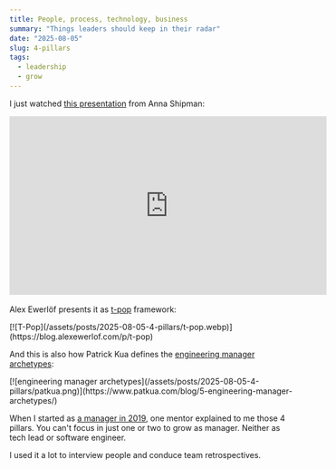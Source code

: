 ```yaml
---
title: People, process, technology, business
summary: "Things leaders should keep in their radar"
date: "2025-08-05"
slug: 4-pillars
tags:
  - leadership
  - grow
---
```


I just watched [this presentation](https://www.annashipman.co.uk/jfdi/people-process-tech-business.html) from Anna Shipman:

<div style="align:center">
  <iframe width="560" height="315" src="https://www.youtube.com/embed/-5QwJeawSdc?si=zRF452glvd1qMcHF" title="YouTube video player" frameborder="0" allow="accelerometer; autoplay; clipboard-write; encrypted-media; gyroscope; picture-in-picture; web-share" referrerpolicy="strict-origin-when-cross-origin" allowfullscreen></iframe>
</div>

Alex Ewerlöf presents it as [t-pop](https://blog.alexewerlof.com/p/t-pop) framework:

<div style="align:center">
  [![T-Pop](/assets/posts/2025-08-05-4-pillars/t-pop.webp)](https://blog.alexewerlof.com/p/t-pop)
</div>

And this is also how Patrick Kua defines the [engineering manager archetypes](https://www.patkua.com/blog/5-engineering-manager-archetypes/):

<div style="align:center">
  [![engineering manager archetypes](/assets/posts/2025-08-05-4-pillars/patkua.png)](https://www.patkua.com/blog/5-engineering-manager-archetypes/)
</div>

When I started as [a manager in 2019](https://www.linkedin.com/in/adamatti/), one mentor explained to me those 4 pillars. You can't focus in just one or two to grow as manager. Neither as tech lead or software engineer.

I used it a lot to interview people and conduce team retrospectives.